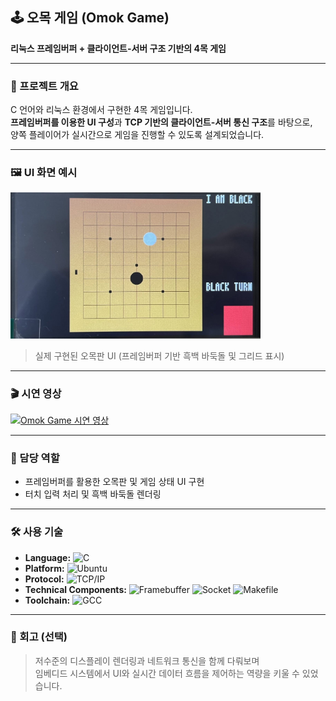 ## 🕹️ 오목 게임 (Omok Game)

**리눅스 프레임버퍼 + 클라이언트-서버 구조 기반의 4목 게임**

---

### 📌 프로젝트 개요

C 언어와 리눅스 환경에서 구현한 4목 게임입니다.  
**프레임버퍼를 이용한 UI 구성**과 **TCP 기반의 클라이언트-서버 통신 구조**를 바탕으로,  
양쪽 플레이어가 실시간으로 게임을 진행할 수 있도록 설계되었습니다.

---

### 🖼️ UI 화면 예시

<img src="./images/omok_ui.png" width="400px">

> 실제 구현된 오목판 UI (프레임버퍼 기반 흑백 바둑돌 및 그리드 표시)

---

### 🎬 시연 영상

[![Omok Game 시연 영상](https://img.youtube.com/vi/Ep2DzFJjpJQ/hqdefault.jpg)](https://www.youtube.com/watch?v=Ep2DzFJjpJQ)

---

### 👤 담당 역할

- 프레임버퍼를 활용한 오목판 및 게임 상태 UI 구현  
- 터치 입력 처리 및 흑백 바둑돌 렌더링  

---

### 🛠️ 사용 기술

- **Language:** ![C](https://img.shields.io/badge/C-A8B9CC?style=flat&logo=c&logoColor=white)  
- **Platform:** ![Ubuntu](https://img.shields.io/badge/Ubuntu-E95420?style=flat&logo=ubuntu&logoColor=white)  
- **Protocol:** ![TCP/IP](https://img.shields.io/badge/TCP/IP-green)  
- **Technical Components:** ![Framebuffer](https://img.shields.io/badge/Framebuffer-blue) ![Socket](https://img.shields.io/badge/Socket-blue) ![Makefile](https://img.shields.io/badge/Makefile-blue)  
- **Toolchain:** ![GCC](https://img.shields.io/badge/Compiler-GCC-blue)

---

### 📝 회고 (선택)

> 저수준의 디스플레이 렌더링과 네트워크 통신을 함께 다뤄보며  
> 임베디드 시스템에서 UI와 실시간 데이터 흐름을 제어하는 역량을 키울 수 있었습니다.
